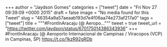 
+++
author = "Jaydson Gomes"
categories = ["tweet"]
date = "Fri Nov 27 09:39:09 +0000 2015"
draft = false
image = "No media found for this Tweet"
slug = "46354a9a57aeaab193d7e4f06aa74e273af217a0"
tags = ["tweet"]
title = """#FrontInAracaju (@ Aeropo..."""
tweet = true
tweet_url = "https://twitter.com/jaydson/status/670175014386343936"
+++
#FrontInAracaju (@ Aeroporto Internacional de Campinas / Viracopos (VCP) in Campinas, SP) https://t.co/1kzR92gRDb
